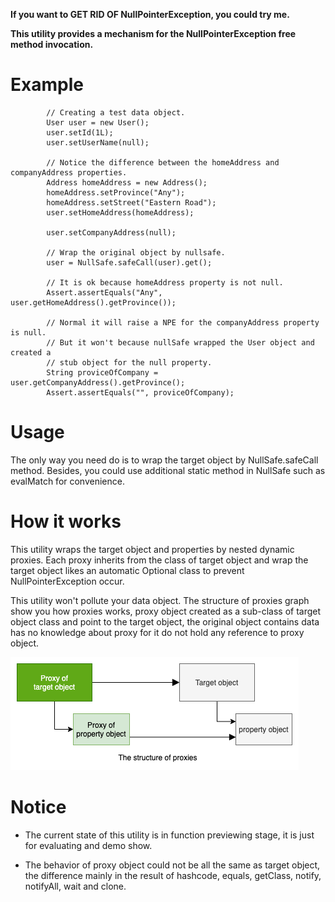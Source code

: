 **If you want to GET RID OF NullPointerException, you could try me.**

**This utility provides a mechanism for the NullPointerException free method invocation.**

# Example

```
        // Creating a test data object.
        User user = new User();
        user.setId(1L);
        user.setUserName(null);

        // Notice the difference between the homeAddress and companyAddress properties.
        Address homeAddress = new Address();
        homeAddress.setProvince("Any");
        homeAddress.setStreet("Eastern Road");
        user.setHomeAddress(homeAddress);

        user.setCompanyAddress(null);

        // Wrap the original object by nullsafe.
        user = NullSafe.safeCall(user).get();
        
        // It is ok because homeAddress property is not null.
        Assert.assertEquals("Any", user.getHomeAddress().getProvince());

        // Normal it will raise a NPE for the companyAddress property is null.
        // But it won't because nullSafe wrapped the User object and created a
        // stub object for the null property.
        String proviceOfCompany = user.getCompanyAddress().getProvince();
        Assert.assertEquals("", proviceOfCompany);
```

# Usage
The only way you need do is to wrap the target object by NullSafe.safeCall method. 
Besides, you could use additional static method in NullSafe such as evalMatch for convenience.

# How it works
This utility wraps the target object and properties by nested dynamic proxies. 
Each proxy inherits from the class of target object and wrap the target object likes an
automatic Optional class to prevent NullPointerException occur.

This utility won't pollute your data object.
The structure of proxies graph show you how proxies works,
proxy object created as a sub-class of target object class and point to the target object, 
the original object contains data has no knowledge about proxy
for it do not hold any reference to proxy object.

![Structure of proxies](https://github.com/backstreettoy/nullsafe/blob/cbfc229d867581465064ec0f019a123802f26d03/architecture.png)


# Notice
* The current state of this utility is in function previewing stage, it is just for evaluating and demo show.

* The behavior of proxy object could not be all the same as target object, the difference mainly in the result of hashcode, equals, getClass, notify, notifyAll, wait and clone.




